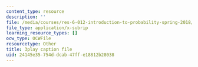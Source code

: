 ```yaml
---
content_type: resource
description: ''
file: /media/courses/res-6-012-introduction-to-probability-spring-2018/24145e35754ddcab47ffe18812b28038_sD0i6bWxmRY.srt
file_type: application/x-subrip
learning_resource_types: []
ocw_type: OCWFile
resourcetype: Other
title: 3play caption file
uid: 24145e35-754d-dcab-47ff-e18812b28038
---
```

